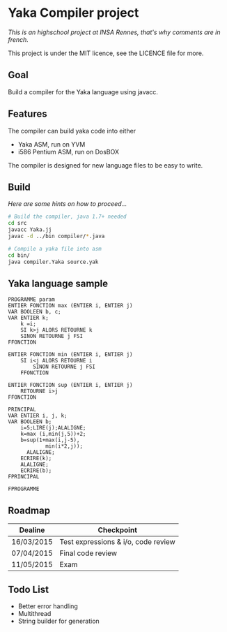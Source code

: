 Yaka Compiler project
================
*This is an highschool project at INSA Rennes, that's why comments are in french.*

This project is under the MIT licence, see the LICENCE file for more.

Goal
----
Build a compiler for the Yaka language using javacc.

Features
--------
The compiler can build yaka code into either
* Yaka ASM, run on YVM
* i586 Pentium ASM, run on DosBOX

The compiler is designed for new language files to be easy to write.

Build
-----
*Here are some hints on how to proceed...*
```BASH
# Build the compiler, java 1.7+ needed
cd src
javacc Yaka.jj
javac -d ../bin compiler/*.java

# Compile a yaka file into asm
cd bin/
java compiler.Yaka source.yak
```

Yaka language sample
--------------------

```YAKA
PROGRAMME param
ENTIER FONCTION max (ENTIER i, ENTIER j)
VAR BOOLEEN b, c;
VAR ENTIER k;
	k =i;
	SI k>j ALORS RETOURNE k
	SINON RETOURNE j FSI
FFONCTION

ENTIER FONCTION min (ENTIER i, ENTIER j)
	SI i<j ALORS RETOURNE i
		SINON RETOURNE j FSI
	FFONCTION

ENTIER FONCTION sup (ENTIER i, ENTIER j)
	RETOURNE i>j
FFONCTION

PRINCIPAL 
VAR ENTIER i, j, k;
VAR BOOLEEN b;
	i=5;LIRE(j);ALALIGNE;
	k=max (i,min(j,5))+2;
	b=sup(1+max(i,j-5),
			min(i*2,j));
	  ALALIGNE;
	ECRIRE(k);
	ALALIGNE;
	ECRIRE(b);
FPRINCIPAL

FPROGRAMME
```

Roadmap
-------

Dealine    | Checkpoint
-----------|-----------
16/03/2015 | Test expressions & i/o, code review
07/04/2015 | Final code review
11/05/2015 | Exam

Todo List
---------
* Better error handling
* Multithread
* String builder for generation
